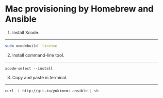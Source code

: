 Mac provisioning by Homebrew and Ansible
========================================

1. Install Xcode.
-----------------
```sh
sudo xcodebuild -license
```

2. Install command-line tool.
-----------------------------
```
xcode-select --install
```

3. Copy and paste in terminal.
------------------------------
```sh
curl -L http://git.io/yukimemi-ansible | sh
```

